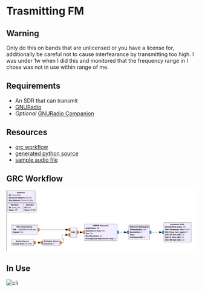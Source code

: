 # Trasmitting FM

## Warning

Only do this on bands that are unlicensed or you have a license for, additionally be careful not to cause interfearance by transmitting too high. I was under 1w when I did this and monitored that the frequency range in I chose was not in use within range of me.

## Requirements

- An SDR that can transmit
- [GNURadio](https://www.gnuradio.org/)
- *Optional* [GNURadio Companion](https://wiki.gnuradio.org/index.php/GNURadioCompanion)

## Resources

- [grc workflow](../resources/transmit.grc)
- [generated python source](../resources/transmit.py)
- [sample audio file](../resources/morse.wav)

## GRC Workflow

[![grc](../screenshots/transmit-1.png)](../resources/transmit.grc)

## In Use

![cli](//screenshots/transmit-2.png)
